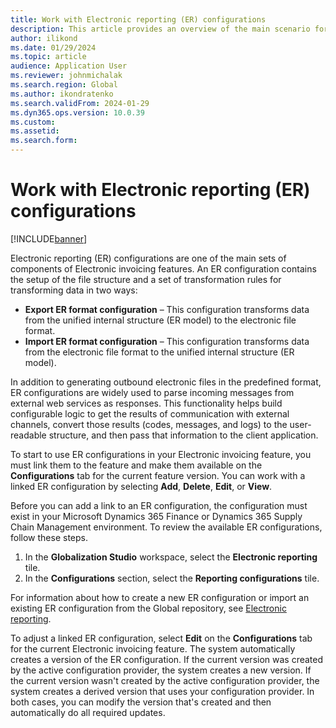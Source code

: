```yaml
---
title: Work with Electronic reporting (ER) configurations 
description: This article provides an overview of the main scenario for working with Electronic reporting (ER) configurations from the Globalization features workspace.
author: ilikond
ms.date: 01/29/2024
ms.topic: article
audience: Application User
ms.reviewer: johnmichalak
ms.search.region: Global
ms.author: ikondratenko
ms.search.validFrom: 2024-01-29
ms.dyn365.ops.version: 10.0.39 
ms.custom: 
ms.assetid: 
ms.search.form: 
---
```


# Work with Electronic reporting (ER) configurations

[!INCLUDE[banner](../../includes/banner.md)]

Electronic reporting (ER) configurations are one of the main sets of components of Electronic invoicing features. An ER configuration contains the setup of the file structure and a set of transformation rules for transforming data in two ways:

- **Export ER format configuration** – This configuration transforms data from the unified internal structure (ER model) to the electronic file format.
- **Import ER format configuration** – This configuration transforms data from the electronic file format to the unified internal structure (ER model).

In addition to generating outbound electronic files in the predefined format, ER configurations are widely used to parse incoming messages from external web services as responses. This functionality helps build configurable logic to get the results of communication with external channels, convert those results (codes, messages, and logs) to the user-readable structure, and then pass that information to the client application.

To start to use ER configurations in your Electronic invoicing feature, you must link them to the feature and make them available on the **Configurations** tab for the current feature version. You can work with a linked ER configuration by selecting **Add**, **Delete**, **Edit**, or **View**.

Before you can add a link to an ER configuration, the configuration must exist in your Microsoft Dynamics 365 Finance or Dynamics 365 Supply Chain Management environment. To review the available ER configurations, follow these steps.

1. In the **Globalization Studio** workspace, select the **Electronic reporting** tile.
1. In the **Configurations** section, select the **Reporting configurations** tile.

For information about how to create a new ER configuration or import an existing ER configuration from the Global repository, see [Electronic reporting](../../../fin-ops-core/dev-itpro/analytics/general-electronic-reporting.md).

To adjust a linked ER configuration, select **Edit** on the **Configurations** tab for the current Electronic invoicing feature. The system automatically creates a version of the ER configuration. If the current version was created by the active configuration provider, the system creates a new version. If the current version wasn't created by the active configuration provider, the system creates a derived version that uses your configuration provider. In both cases, you can modify the version that's created and then automatically do all required updates.
